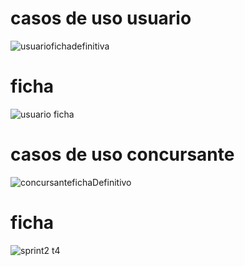 # casos de uso usuario

![usuariofichadefinitiva](https://user-images.githubusercontent.com/56443132/82627313-6ce7bb00-9bea-11ea-851e-d4995658be3f.JPG)

# ficha

![usuario ficha](https://user-images.githubusercontent.com/56443132/82627444-b3d5b080-9bea-11ea-8d58-f09ac5b87dc5.JPG)


# casos de uso concursante
![concursantefichaDefinitivo](https://user-images.githubusercontent.com/56443132/82627035-981dda80-9be9-11ea-8a79-d52f50d34233.JPG)

# ficha


![sprint2 t4](https://user-images.githubusercontent.com/56443132/82627416-a7515800-9bea-11ea-9b32-f4fd48ad0d89.JPG)


